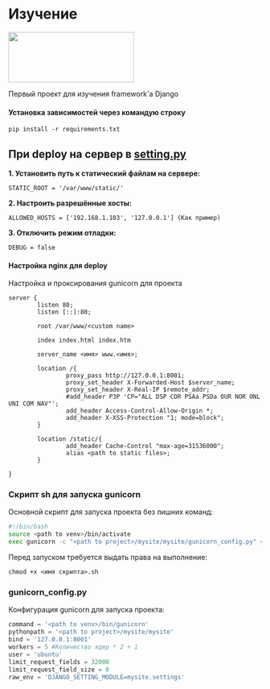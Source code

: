 # Изучение
<img src="https://upload.wikimedia.org/wikipedia/commons/thumb/7/75/Django_logo.svg/1200px-Django_logo.svg.png" width = 250 height = 100>


Первый проект для изучения framework'a Django

#### Установка зависимостей через командую строку
```
pip install -r requirements.txt 
```
## При deploy на сервер в [setting.py](https://github.com/TheJecksMan/djangoVS/blob/master/mysite/mysite/settings.py)

**1. Установить путь к статический файлам на сервере:**
```
STATIC_ROOT = '/var/www/static/'
```

**2. Настроить разрешённые хосты:**
```
ALLOWED_HOSTS = ['192.168.1.103', '127.0.0.1'] (Как пример)
```
**3. Отключить режим отладки:**
```
DEBUG = false
```

#### Настройка nginx для deploy
Настройка и проксирования gunicorn для проекта
```
server {
        listen 80;
        listen [::]:80;

        root /var/www/<custom name>

        index index.html index.htm

        server_name <имя> www.<имя>;

        location /{
                proxy_pass http://127.0.0.1:8001;
                proxy_set_header X-Forwarded-Host $server_name;
                proxy_set_header X-Real-IP $remote_addr;
                #add_header P3P 'CP="ALL DSP COR PSAa PSDa OUR NOR ONL UNI COM NAV"';
                add_header Access-Control-Allow-Origin *;
                add_header X-XSS-Protection "1; mode=block";
        }

        location /static/{
                add_header Cache-Control "max-age=31536000";
                alias <path to static files>;
        }

}
```

### Скрипт sh для запуска gunicorn
Основной скрипт для запуска проекта без лишних команд:
```bash
#!/bin/bash
source <path to venv>/bin/activate
exec gunicorn -c "<path to project>/mysite/mysite/gunicorn_config.py" <custom name>.wsgi
```

Перед запуском требуется выдать права на выполнение:
```
chmod +x <имя скрипта>.sh
```

### gunicorn_config.py
Конфигурация gunicorn для запуска проекта:

```python
command = '<path to venv>/bin/gunicorn'
pythonpath = '<path to project>/mysite/mysite'
bind = '127.0.0.1:8001'
workers = 5 #Количество ядер * 2 + 1
user = 'ubuntu'
limit_request_fields = 32000
limit_request_field_size = 0
raw_env = 'DJANGO_SETTING_MODULE=mysite.settings'
```


